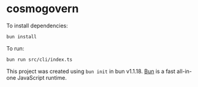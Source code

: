 # cosmogovern

To install dependencies:

```bash
bun install
```

To run:

```bash
bun run src/cli/index.ts
```

This project was created using `bun init` in bun v1.1.18. [Bun](https://bun.sh) is a fast all-in-one JavaScript runtime.
